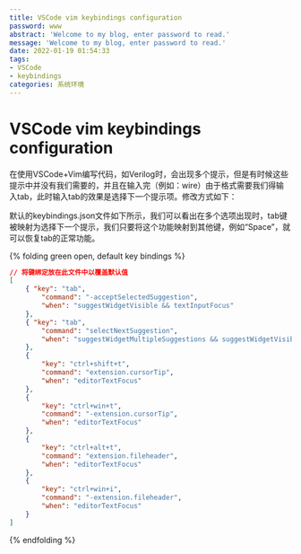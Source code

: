 ```yaml
---
title: VSCode vim keybindings configuration
password: www
abstract: 'Welcome to my blog, enter password to read.'
message: 'Welcome to my blog, enter password to read.'
date: 2022-01-19 01:54:33
tags:
- VSCode
- keybindings
categories: 系统环境
---
```


# VSCode vim keybindings configuration

在使用VSCode+Vim编写代码，如Verilog时，会出现多个提示，但是有时候这些提示中并没有我们需要的，并且在输入完（例如：wire）由于格式需要我们得输入tab，此时输入tab的效果是选择下一个提示项。修改方式如下：

默认的keybindings.json文件如下所示，我们可以看出在多个选项出现时，tab键被映射为选择下一个提示，我们只要将这个功能映射到其他键，例如“Space”，就可以恢复tab的正常功能。

{% folding green open, default key bindings %}
```json
// 将键绑定放在此文件中以覆盖默认值
[
    { "key": "tab", 
        "command": "-acceptSelectedSuggestion", 
        "when": "suggestWidgetVisible && textInputFocus"
    },
    { "key": "tab", 
        "command": "selectNextSuggestion", 
        "when": "suggestWidgetMultipleSuggestions && suggestWidgetVisible && textInputFocus"
    },
    {
        "key": "ctrl+shift+t",
        "command": "extension.cursorTip",
        "when": "editorTextFocus"
    },
    {
        "key": "ctrl+win+t",
        "command": "-extension.cursorTip",
        "when": "editorTextFocus"
    },
    {
        "key": "ctrl+alt+t",
        "command": "extension.fileheader",
        "when": "editorTextFocus"
    },
    {
        "key": "ctrl+win+i",
        "command": "-extension.fileheader",
        "when": "editorTextFocus"
    }
]
```
{% endfolding %}
